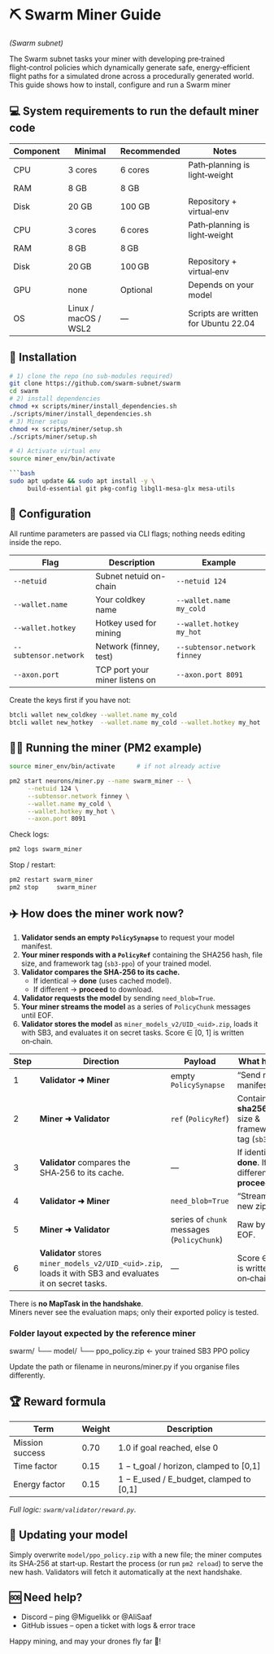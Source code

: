 # ⛏️ Swarm Miner Guide
*(Swarm subnet)*

The Swarm subnet tasks your miner with developing pre‑trained flight‑control policies which dynamically generate safe, energy‑efficient flight paths for a simulated drone across a procedurally generated world. 
This guide shows how to install, configure and run a Swarm miner

## 💻 System requirements to run the default miner code

| Component | Minimal | Recommended | Notes                                         |
|-----------|---------|-------------|-----------------------------------------------|
| CPU       | 3 cores  | 6 cores      | Path‑planning is light‑weight                 |
| RAM       | 8 GB     | 8 GB         |                                               |
| Disk      | 20 GB     | 100 GB         | Repository + virtual‑env                      |
| CPU       | 3 cores  | 6 cores      | Path‑planning is light‑weight                 |
| RAM       | 8 GB     | 8 GB         |                                               |
| Disk      | 20 GB     | 100 GB         | Repository + virtual‑env                      |
| GPU       | none     | Optional     | Depends on your model             |
| OS        | Linux / macOS / WSL2 | —           | Scripts are written for Ubuntu 22.04          |

## 🚀 Installation

```bash
# 1) clone the repo (no sub‑modules required)
git clone https://github.com/swarm-subnet/swarm
cd swarm
# 2) install dependencies
chmod +x scripts/miner/install_dependencies.sh
./scripts/miner/install_dependencies.sh
# 3) Miner setup
chmod +x scripts/miner/setup.sh
./scripts/miner/setup.sh

# 4) Activate virtual env
source miner_env/bin/activate

```bash
sudo apt update && sudo apt install -y \
     build-essential git pkg-config libgl1-mesa-glx mesa-utils
```

## 🔧 Configuration

All runtime parameters are passed via CLI flags; nothing needs editing inside the repo.

| Flag                   | Description                     | Example                   |
|------------------------|---------------------------------|---------------------------|
| `--netuid`             | Subnet netuid on-chain          | `--netuid 124`            |
| `--wallet.name`        | Your coldkey name               | `--wallet.name my_cold`   |
| `--wallet.hotkey`      | Hotkey used for mining          | `--wallet.hotkey my_hot`  |
| `--subtensor.network`  | Network (finney, test)          | `--subtensor.network finney` |
| `--axon.port`          | TCP port your miner listens on  | `--axon.port 8091`        |

Create the keys first if you have not:

```bash
btcli wallet new_coldkey --wallet.name my_cold
btcli wallet new_hotkey  --wallet.name my_cold --wallet.hotkey my_hot
```

## 🏃‍♂️ Running the miner (PM2 example)

```bash
source miner_env/bin/activate      # if not already active

pm2 start neurons/miner.py --name swarm_miner -- \
     --netuid 124 \
     --subtensor.network finney \
     --wallet.name my_cold \
     --wallet.hotkey my_hot \
     --axon.port 8091

```

Check logs:

```bash
pm2 logs swarm_miner
```

Stop / restart:

```bash
pm2 restart swarm_miner
pm2 stop     swarm_miner
```


## ✈️ How does the miner work now?

1. **Validator sends an empty `PolicySynapse`** to request your model manifest.
2. **Your miner responds with a `PolicyRef`** containing the SHA256 hash, file size, and framework tag (`sb3‑ppo`) of your trained model.
3. **Validator compares the SHA‑256 to its cache.**
   - If identical → **done** (uses cached model).
   - If different → **proceed** to download.
4. **Validator requests the model** by sending `need_blob=True`.
5. **Your miner streams the model** as a series of `PolicyChunk` messages until EOF.
6. **Validator stores the model** as `miner_models_v2/UID_<uid>.zip`, loads it with SB3, and evaluates it on secret tasks. Score ∈ [0, 1] is written on‑chain.


| Step | Direction | Payload | What happens |
|------|-----------|---------|--------------|
| 1 | **Validator ➜ Miner** | empty `PolicySynapse` | “Send me your manifest.” |
| 2 | **Miner ➜ Validator** | `ref` (`PolicyRef`) | Contains **sha256**, file size & framework tag (`sb3‑ppo`). |
| 3 | **Validator** compares the SHA‑256 to its cache. | — | If identical → **done**. If different → **proceed**. |
| 4 | **Validator ➜ Miner** | `need_blob=True` | “Stream me the new zip.” |
| 5 | **Miner ➜ Validator** | series of `chunk` messages (`PolicyChunk`) | Raw bytes until EOF. |
| 6 | **Validator** stores `miner_models_v2/UID_<uid>.zip`, loads it with SB3 and evaluates it on secret tasks. | — | Score ∈ [0 … 1] is written on‑chain. |

There is **no MapTask in the handshake**.  
Miners never see the evaluation maps; only their exported policy is tested.

### Folder layout expected by the reference miner

swarm/
└── model/
    └── ppo_policy.zip     ← your trained SB3 PPO policy
   
Update the path or filename in neurons/miner.py if you organise files differently.

## 🏆 Reward formula

| Term            | Weight | Description                                      |
|-----------------|--------|--------------------------------------------------|
| Mission success | 0.70   | 1.0 if goal reached, else 0                      |
| Time factor     | 0.15   | 1 − t_goal / horizon, clamped to [0,1]           |
| Energy factor   | 0.15   | 1 − E_used / E_budget, clamped to [0,1]          |

*Full logic: `swarm/validator/reward.py`.*


## 🔄 Updating your model  

Simply overwrite `model/ppo_policy.zip` with a new file; the miner computes
its SHA‑256 at start‑up. Restart the process (or run `pm2 reload`) to serve
the new hash. Validators will fetch it automatically at the next handshake.

## 🆘 Need help?


- Discord – ping @Miguelikk or @AliSaaf
- GitHub issues – open a ticket with logs & error trace

Happy mining, and may your drones fly far 🚀!
